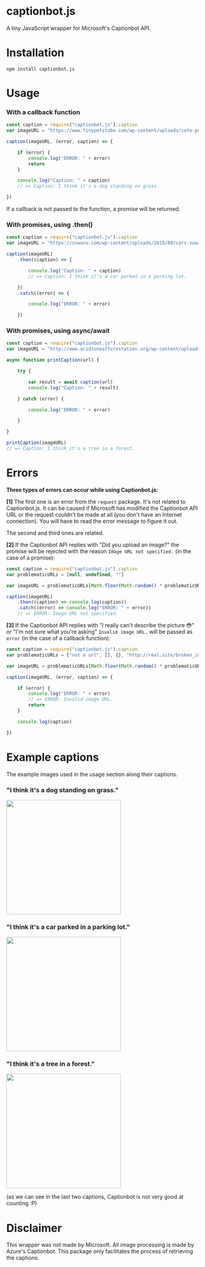 # captionbot.js

A tiny JavaScript wrapper for Microsoft's Captionbot API.

# Installation

```
npm install captionbot.js
```

# Usage

### With a callback function

```javascript
const caption = require("captionbot.js").caption
var imageURL = "https://www.tinypetstube.com/wp-content/uploads/cute-puppy-picture-1.jpg"

caption(imageURL, (error, caption) => {

    if (error) {
        console.log("ERROR: " + error)
        return
    }

    console.log("Caption: " + caption)
    // => Caption: I think it's a dog standing on grass.

})
```

If a callback is not passed to the function, a promise will be returned:

### With promises, using .then()

```javascript
const caption = require("captionbot.js").caption
var imageURL = "https://zuwanu.com/wp-content/uploads/2019/09/cars-zuwanu.jpg"

caption(imageURL)
    .then((caption) => {

        console.log("Caption: " + caption)
        // => Caption: I think it's a car parked in a parking lot.

    })
    .catch((error) => {

        console.log("ERROR: " + error)

    })
```

### With promises, using async/await

```javascript
const caption = require("captionbot.js").caption
var imageURL = "http://www.aridzoneafforestation.org/wp-content/uploads/2018/01/europeslostf.jpg"

async function printCaption(url) {

    try {

        var result = await caption(url)
        console.log("Caption: " + result)

    } catch (error) {

        console.log("ERROR: " + error)

    }

}

printCaption(imageURL)
// => Caption: I think it's a tree in a forest.
```

# Errors

**Three types of errors can occur while using Captionbot.js:**

**[1]** The first one is an error from the `request` package. It's not related to Captionbot.js. It can be caused if Microsoft has modified the Captionbot API URL or the request couldn't be made at all (you don't have an Internet connection). You will have to read the error message to figure it out.

The second and third ones are related.

**[2]** If the Captionbot API replies with "Did you upload an image?" the promise will be rejected with the reason `Image URL not specified.` (in the case of a promise):

```javascript
const caption = require("captionbot.js").caption
var problematicURLs = [null, undefined, ""]

var imageURL = problematicURLs[Math.floor(Math.random() * problematicURLs.length)]

caption(imageURL)
    .then((caption) => console.log(caption))
    .catch((error) => console.log("ERROR: " + error))
    // => ERROR: Image URL not specified.
```

**[3]** If the Captionbot API replies with "I really can't describe the picture 😳" or "I'm not sure what you're asking" `Invalid image URL.` will be passed as `error` (in the case of a callback function):

```javascript
const caption = require("captionbot.js").caption
var problematicURLs = ["not a url", [], {}, "http://real.site/broken_img_404"]

var imageURL = problematicURLs[Math.floor(Math.random() * problematicURLs.length)]

caption(imageURL, (error, caption) => {

    if (error) {
        console.log("ERROR: " + error)
        // => ERROR: Invalid image URL.
        return
    }

    console.log(caption)

})
```

# Example captions

The example images used in the usage section along their captions.

### "I think it's a dog standing on grass."
<img src="https://www.tinypetstube.com/wp-content/uploads/cute-puppy-picture-1.jpg" width="300" >


### "I think it's a car parked in a parking lot."
<img src="https://zuwanu.com/wp-content/uploads/2019/09/cars-zuwanu.jpg" width="300" >

### "I think it's a tree in a forest."
<img src="http://www.aridzoneafforestation.org/wp-content/uploads/2018/01/europeslostf.jpg" width="300" >

(as we can see in the last two captions, Captionbot is not very good at counting :P)

# Disclaimer

This wrapper was not made by Microsoft. All image processing is made by Azure's Captionbot. This package only facilitates the process of retrieving the captions.
